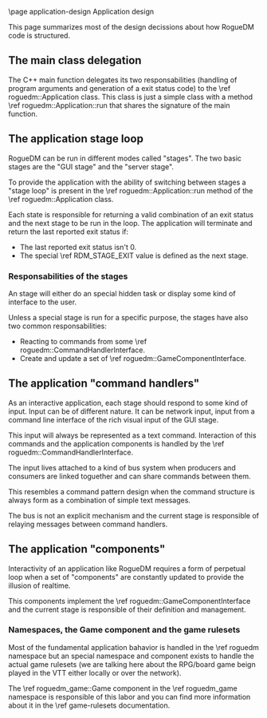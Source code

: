 \page application-design Application design

This page summarizes most of the design decissions about how RogueDM code is
structured.

## The main class delegation

The C++ main function delegates its two responsabilities (handling of program
arguments and generation of a exit status code) to the
\ref roguedm::Application class. This class is just a simple class with a
method \ref roguedm::Application::run that shares the signature of the main
function.

## The application stage loop

RogueDM can be run in different modes called "stages". The two basic stages are
the "GUI stage" and the "server stage".

To provide the application with the ability of switching between stages a
"stage loop" is present in the \ref roguedm::Application::run method of the
\ref roguedm::Application class.

Each state is responsible for returning a valid combination of an exit status
and the next stage to be run in the loop. The application will terminate and
return the last reported exit status if:

* The last reported exit status isn't 0.
* The special \ref RDM_STAGE_EXIT value is defined as the next stage. 

### Responsabilities of the stages

An stage will either do an special hidden task or display some kind of
interface to the user.

Unless a special stage is run for a specific purpose, the stages have also two
common responsabilities:

* Reacting to commands from some \ref roguedm::CommandHandlerInterface.
* Create and update a set of \ref roguedm::GameComponentInterface. 

## The application "command handlers"

As an interactive application, each stage should respond to some kind of input.
Input can be of different nature. It can be network input, input from a
command line interface of the rich visual input of the GUI stage.

This input will always be represented as a text command. Interaction of this
commands and the application components is handled by the
\ref roguedm::CommandHandlerInterface.

The input lives attached to a kind of bus system when producers and
consumers are linked toguether and can share commands between them.

This resembles a command pattern design when the command structure is always
form as a combination of simple text messages.

The bus is not an explicit mechanism and the current stage is responsible of
relaying messages between command handlers.

## The application "components"

Interactivity of an application like RogueDM requires a form of perpetual loop
when a set of "components" are constantly updated to provide the illusion of
realtime.

This components implement the \ref roguedm::GameComponentInterface and the
current stage is responsible of their definition and management.

### Namespaces, the Game component and the game rulesets

Most of the fundamental application bahavior is handled in the \ref roguedm
namespace but an special namespace and component exists to handle the actual
game rulesets (we are talking here about the RPG/board game beign played in
the VTT either locally or over the network).

The \ref roguedm_game::Game component in the \ref roguedm_game namespace is
responsible of this labor and you can find more information about it in the
\ref game-rulesets documentation.
